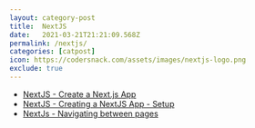 ```yaml
---
layout: category-post
title:  NextJS
date:   2021-03-21T21:21:09.568Z
permalink: /nextjs/
categories: [catpost]
icon: https://codersnack.com/assets/images/nextjs-logo.png
exclude: true
---
```

 * [NextJS - Create a Next.js App](/nextjs-creating-an-app/) 
 * [NextJS - Creating a NextJS App - Setup](/nextjs-creating-an-app-setup/) 
 * [NextJs - Navigating between pages](/nextjs-navigating-between-pages/) 
